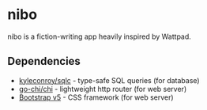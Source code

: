 # nibo

nibo is a fiction-writing app heavily inspired by Wattpad.

## Dependencies

-   [kyleconroy/sqlc](https://github.com/kyleconroy/sqlc) - type-safe SQL queries (for database)
-   [go-chi/chi](https://github.com/go-chi/chi) - lightweight http router (for web server)
-   [Bootstrap v5](https://getbootstrap.com/) - CSS framework (for web server)
